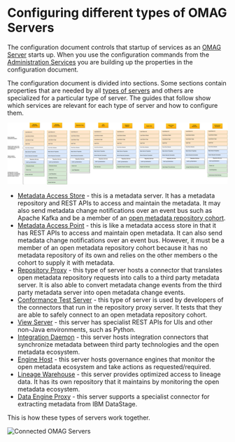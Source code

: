 <!-- SPDX-License-Identifier: CC-BY-4.0 -->
<!-- Copyright Contributors to the Egeria project. -->

# Configuring different types of OMAG Servers

The configuration document controls that startup of services as an [OMAG Server](/concepts/omag-server) starts up.  When you use the configuration commands from the [Administration Services](/services/admin-services/overview) you are building up the properties in the configuration document.

The configuration document is divided into sections.  Some sections contain properties that are needed by all [types of servers](/concepts/omag-server/#types-of-omag-server) and others are specialized for a particular type of server.  The guides that follow show which services are relevant for each type of server and how to configure them.

![Different types of Server](configuration-document-structure-by-server-type.svg)


* [Metadata Access Store](configuring-a-metadata-access-store.md) - this is a metadata server.  It has a metadata repository and REST APIs to access and maintain the metadata.  It may also send metadata change notifications over an event bus such as Apache Kafka and be a member of an [open metadata repository cohort](/concepts/cohort-member).
* [Metadata Access Point](configuring-a-metadata-access-store.md) - this is like a metadata access store in that it has REST APIs to access and maintain open metadata.  It can also send metadata change notifications over an event bus.  However, it must be a member of an open metadata repository cohort because it has no metadata repository of its own and relies on the other members o the cohort to supply it with metadata. 
* [Repository Proxy](configuring-a-repository-proxy.md) - this type of server hosts a connector that translates open metadata repository requests into calls to a third party metadata server.  It is also able to convert metadata change events from the third party metadata server into open metadata change events.
* [Conformance Test Server](configuring-a-conformance-test-server.md) - this type of server is used by developers of the connectors that run in the repository proxy server. It tests that they are able to safely connect to an open metadata repository cohort.
* [View Server](configuring-a-view-server.md) - this server has specialist REST APIs for UIs and other non-Java environments, such as Python.
* [Integration Daemon](configuring-an-integration-daemon.md) - this server hosts integration connectors that synchronize metadata between third party technologies and the open metadata ecosystem.
* [Engine Host](configuring-an-engine-host.md) - this server hosts governance engines that monitor the open metadata ecosystem and take actions as requested/required.
* [Lineage Warehouse](configuring-a-lineage-warehouse.md) - this server provides optimized access to lineage data.  It has its own repository that it maintains by monitoring the open metadata ecosystem.
* [Data Engine Proxy](configuring-a-data-engine-proxy-server.md) - this server supports a specialist connector for extracting metadata from IBM DataStage.


This is how these types of servers work together.

![Connected OMAG Servers](/introduction/egeria-solution-components.svg)
